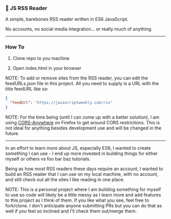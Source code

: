 ### :book: JS RSS Reader ###

A simple, barebones RSS reader written in ES6 JavaScript.

No accounts, no social media integration... or really much of anything.

---
### How To ###

1. Clone repo to you machine

2. Open index.html in your browser

NOTE: To add or remove sites from the RSS reader, you can edit the feedURLs.json file in this project. All you need to supply is a URL with the title feedURL like so:

``` JSON
{
  "feedUrl": "https://javascriptweekly.com/rss"
}
```

NOTE: For the time being (until I can come up with a better solution), I am using [CORS-Anywhere](https://addons.mozilla.org/en-US/firefox/addon/cors-everywhere/) on Firefox to get around CORS restrictions. This is not ideal for anything besides development use and will be changed in the future.

---

In an effort to learn more about JS, especially ES6, I wanted to create something I can use - I end up more invested in building things for either myself or others vs foo bar baz tutorials.

Being as how most RSS readers these days require an account, I wanted to build an RSS reader that I can use on my local machine, with no account, and still check out all the sites I like reading in one place.

NOTE: This is a personal project where I am building something for myself to use so code will likely be a little messy as I learn more and add features to this project as I think of them. If you like what you see, feel free to fork/clone. I don't anticipate anyone submitting PRs but you can do that as well if you feel so inclined and I'll check them out/merge them.